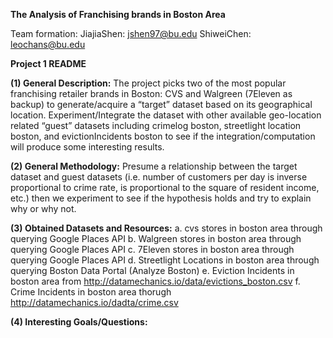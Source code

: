 <b>The Analysis of Franchising brands in Boston Area</b>

Team formation:
JiajiaShen: jshen97@bu.edu
ShiweiChen: leochans@bu.edu

<b>Project 1 README</b>

<b>(1) General Description:</b>
The project picks two of the most popular franchising retailer brands in Boston: CVS and Walgreen (7Eleven as backup)
to generate/acquire a “target” dataset based on its geographical location. Experiment/Integrate the dataset with other available 
geo-location related “guest” datasets including crimelog boston, streetlight location boston, and evictionIncidents boston to see
if the integration/computation will produce some interesting results.
 
<b>(2) General Methodology:</b>
Presume a relationship between the target dataset and guest datasets (i.e. number of customers per day is inverse proportional to 
crime rate, is proportional to the square of resident income, etc.) then we experiment to see if the hypothesis holds and try to 
explain why or why not.
 
<b>(3) Obtained Datasets and Resources:</b>
   a. cvs stores in boston area through querying Google Places API
   b. Walgreen stores in boston area through querying Google Places API
   c. 7Eleven stores in boston area through querying Google Places API
   d. Streetlight Locations in boston area through querying Boston Data Portal (Analyze Boston)
   e. Eviction Incidents in boston area from http://datamechanics.io/data/evictions_boston.csv
   f. Crime Incidents in boston area thorugh http://datamechanics.io/dadta/crime.csv
   
<b>(4) Interesting Goals/Questions:</b>

